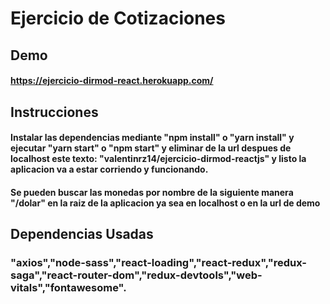 # Ejercicio de Cotizaciones

## Demo

#### https://ejercicio-dirmod-react.herokuapp.com/

## Instrucciones

#### Instalar las dependencias mediante "npm install" o "yarn install" y ejecutar "yarn start" o "npm start" y eliminar de la url despues de localhost este texto: "valentinrz14/ejercicio-dirmod-reactjs" y listo la aplicacion va a estar corriendo y funcionando.
#### Se pueden buscar las monedas por nombre de la siguiente manera "/dolar" en la raiz de la aplicacion ya sea en localhost o en la url de demo

## Dependencias Usadas

### "axios","node-sass","react-loading","react-redux","redux-saga","react-router-dom","redux-devtools","web-vitals","fontawesome".

